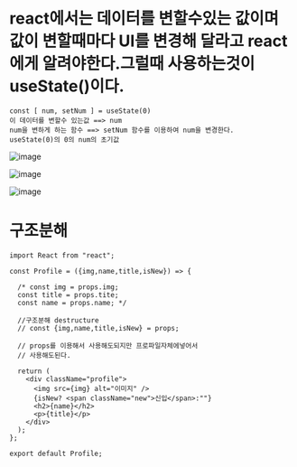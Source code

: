 # react에서는 데이터를 변할수있는 값이며 값이 변할때마다 UI를 변경해 달라고 react에게 알려야한다.그럴때 사용하는것이 useState()이다.

```
const [ num, setNum ] = useState(0) 
이 데이터를 변할수 있는값 ==> num
num을 변하게 하는 함수 ==> setNum 함수를 이용하여 num을 변경한다.
useState(0)의 0의 num의 초기값
```
![image](https://github.com/sinchangun/react/assets/145514301/751c73c2-ae5c-498d-b0fc-09279eeca689)

![image](https://github.com/sinchangun/react/assets/145514301/0f76cab4-464d-4cda-af67-54060e43bc71)

![image](https://github.com/sinchangun/react/assets/145514301/9b4ceb96-7ecf-4b17-a237-ecc35194ded5)

# 구조분해
```
import React from "react";

const Profile = ({img,name,title,isNew}) => {

  /* const img = props.img;
  const title = props.tite;
  const name = props.name; */

  //구조분해 destructure
  // const {img,name,title,isNew} = props;

  // props를 이용해서 사용해도되지만 프로파일자체에넣어서
  // 사용해도된다.

  return (
    <div className="profile">
      <img src={img} alt="이미지" />
      {isNew? <span className="new">신입</span>:""}
      <h2>{name}</h2>
      <p>{title}</p>
    </div>
  );
};

export default Profile;
```
